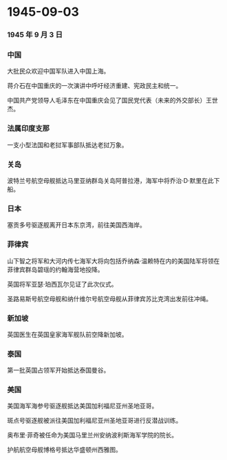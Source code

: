# 1945-09-03

### 1945 年 9 月 3 日

### 中国

大批民众欢迎中国军队进入中国上海。

蒋介石在中国重庆的一次演讲中呼吁经济重建、宪政民主和统一。

中国共产党领导人毛泽东在中国重庆会见了国民党代表（未来的外交部长）王世杰。

### 法属印度支那

一支小型法国和老挝军事部队抵达老挝万象。

### 关岛

波特兰号航空母舰抵达马里亚纳群岛关岛阿普拉港，海军中将乔治·D·默里在此下船。

### 日本

塞贡多号驱逐舰离开日本东京湾，前往美国西海岸。

### 菲律宾

山下智之将军和大河内传七海军大将向包括乔纳森·温赖特在内的美国陆军将领在菲律宾群岛碧瑶的约翰海营地投降。

英国将军亚瑟·珀西瓦尔见证了此次仪式。

圣路易斯号航空母舰和纳什维尔号航空母舰从菲律宾苏比克湾出发前往冲绳。

### 新加坡

英国医生在英国皇家海军舰队前空降新加坡。

### 泰国

第一批英国占领军开始抵达泰国曼谷。

### 美国

美国海军海参号驱逐舰抵达美国加利福尼亚州圣地亚哥。

斑点号驱逐舰被派往美国加利福尼亚州圣地亚哥进行反潜战训练。

奥布里·菲奇被任命为美国马里兰州安纳波利斯海军学院的院长。

护航航空母舰博格号抵达华盛顿州西雅图。